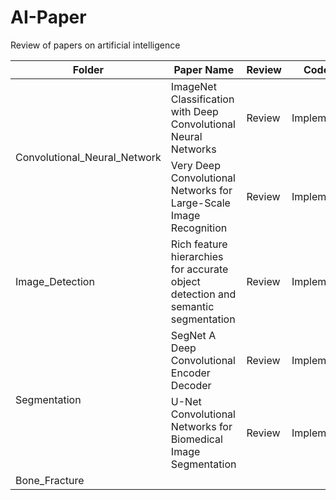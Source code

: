 # AI-Paper

Review of papers on artificial intelligence

<table>
  <thead>
    <tr>
      <th>Folder</th>
      <th>Paper Name</th>
      <th>Review</th>
      <th>Code</th>
    </tr>
  </thead>
  <tbody>
    <tr>
      <td rowspan="2">Convolutional_Neural_Network</td>
      <td>ImageNet Classification with Deep Convolutional Neural Networks</td>
      <td>Review</td>
      <td>Implement</td>
    </tr>
    <tr>
      <td>Very Deep Convolutional Networks for Large-Scale Image Recognition</td>
      <td>Review</td>
      <td>Implement</td>
    </tr>
    <tr>
      <td>Image_Detection</td>
      <td>Rich feature hierarchies for accurate object detection and semantic segmentation</td>
      <td>Review</td>
      <td>Implement</td>
    </tr>
    <tr>
      <td rowspan="2">Segmentation</td>
      <td>SegNet A Deep Convolutional Encoder Decoder</td>
      <td>Review</td>
      <td>Implement</td>
    </tr>
    <tr>
      <td>U-Net Convolutional Networks for Biomedical Image Segmentation</td>
      <td>Review</td>
      <td>Implement</td>
    </tr>
    <tr>
      <td>Bone_Fracture</td>
      <td></td>
      <td></td>
      <td></td>
    </tr>
  </tbody>
</table>
